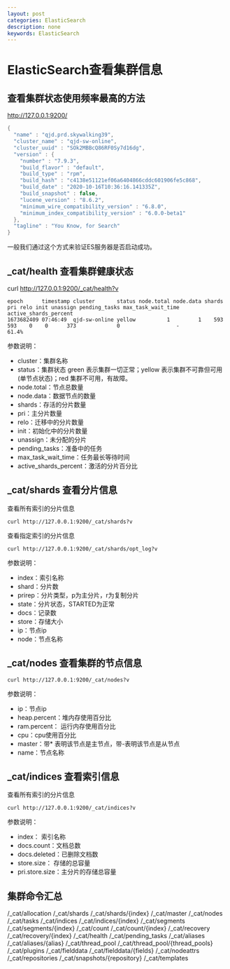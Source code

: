 ```yaml
---
layout: post
categories: ElasticSearch
description: none
keywords: ElasticSearch
---
```

# ElasticSearch查看集群信息

## 查看集群状态使用频率最高的方法
http://127.0.0.1:9200/
```java
{
  "name" : "qjd.prd.skywalking39",
  "cluster_name" : "qjd-sw-online",
  "cluster_uuid" : "SOk2MBBcQ86RF0Sy7d16dg",
  "version" : {
    "number" : "7.9.3",
    "build_flavor" : "default",
    "build_type" : "rpm",
    "build_hash" : "c4138e51121ef06a6404866cddc601906fe5c868",
    "build_date" : "2020-10-16T10:36:16.141335Z",
    "build_snapshot" : false,
    "lucene_version" : "8.6.2",
    "minimum_wire_compatibility_version" : "6.8.0",
    "minimum_index_compatibility_version" : "6.0.0-beta1"
  },
  "tagline" : "You Know, for Search"
}
```
一般我们通过这个方式来验证ES服务器是否启动成功。

## _cat/health 查看集群健康状态
curl http://127.0.0.1:9200/_cat/health?v
```text
epoch      timestamp cluster       status node.total node.data shards pri relo init unassign pending_tasks max_task_wait_time active_shards_percent
1673682409 07:46:49  qjd-sw-online yellow          1         1    593 593    0    0      373             0                  -                 61.4%
```

参数说明：
- cluster：集群名称
- status：集群状态 green 表示集群一切正常；yellow 表示集群不可靠但可用(单节点状态)；red 集群不可用，有故障。
- node.total：节点总数量
- node.data：数据节点的数量
- shards：存活的分片数量
- pri：主分片数量
- relo：迁移中的分片数量
- init：初始化中的分片数量
- unassign：未分配的分片
- pending_tasks：准备中的任务
- max_task_wait_time：任务最长等待时间
- active_shards_percent：激活的分片百分比

## _cat/shards 查看分片信息

查看所有索引的分片信息
```text
curl http://127.0.0.1:9200/_cat/shards?v
```

查看指定索引的分片信息

```text
curl http://127.0.0.1:9200/_cat/shards/opt_log?v
```
参数说明：

- index：索引名称
- shard：分片数
- prirep：分片类型，p为主分片，r为复制分片
- state：分片状态，STARTED为正常
- docs：记录数
- store：存储大小
- ip：节点ip
- node：节点名称

## _cat/nodes 查看集群的节点信息

```text
curl http://127.0.0.1:9200/_cat/nodes?v
```
参数说明：

- ip：节点ip
- heap.percent：堆内存使用百分比
- ram.percent： 运行内存使用百分比
- cpu：cpu使用百分比
- master：带* 表明该节点是主节点，带-表明该节点是从节点
- name：节点名称

## _cat/indices 查看索引信息
查看所有索引的分片信息
```text
curl http://127.0.0.1:9200/_cat/indices?v
```
参数说明：

- index： 索引名称
- docs.count：文档总数
- docs.deleted：已删除文档数
- store.size： 存储的总容量
- pri.store.size：主分片的存储总容量


## 集群命令汇总

/_cat/allocation
/_cat/shards
/_cat/shards/{index}
/_cat/master
/_cat/nodes
/_cat/tasks
/_cat/indices
/_cat/indices/{index}
/_cat/segments
/_cat/segments/{index}
/_cat/count
/_cat/count/{index}
/_cat/recovery
/_cat/recovery/{index}
/_cat/health
/_cat/pending_tasks
/_cat/aliases
/_cat/aliases/{alias}
/_cat/thread_pool
/_cat/thread_pool/{thread_pools}
/_cat/plugins
/_cat/fielddata
/_cat/fielddata/{fields}
/_cat/nodeattrs
/_cat/repositories
/_cat/snapshots/{repository}
/_cat/templates

